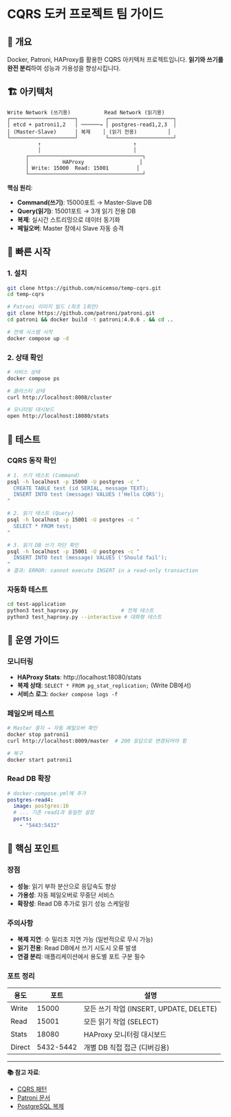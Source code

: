 # CQRS 도커 프로젝트 팀 가이드

## 📖 개요
Docker, Patroni, HAProxy를 활용한 CQRS 아키텍처 프로젝트입니다.
**읽기와 쓰기를 완전 분리**하여 성능과 가용성을 향상시킵니다.

## 🏗️ 아키텍처

```
Write Network (쓰기용)           Read Network (읽기용)
┌─────────────────────┐         ┌─────────────────────┐
│ etcd + patroni1,2   │ ──────→ │ postgres-read1,2,3  │
│ (Master-Slave)      │ 복제    │ (읽기 전용)          │
└─────────────────────┘         └─────────────────────┘
          ↑                              ↑
          │                              │
      ┌─────────────────────────────────────┐
      │           HAProxy                  │
      │ Write: 15000  Read: 15001         │
      └─────────────────────────────────────┘
```

**핵심 원리**:
- **Command(쓰기)**: 15000포트 → Master-Slave DB
- **Query(읽기)**: 15001포트 → 3개 읽기 전용 DB
- **복제**: 실시간 스트리밍으로 데이터 동기화
- **페일오버**: Master 장애시 Slave 자동 승격

## 🚀 빠른 시작

### 1. 설치
```bash
git clone https://github.com/nicemso/temp-cqrs.git
cd temp-cqrs

# Patroni 이미지 빌드 (최초 1회만)
git clone https://github.com/patroni/patroni.git
cd patroni && docker build -t patroni:4.0.6 . && cd ..

# 전체 시스템 시작
docker compose up -d
```

### 2. 상태 확인
```bash
# 서비스 상태
docker compose ps

# 클러스터 상태
curl http://localhost:8008/cluster

# 모니터링 대시보드
open http://localhost:18080/stats
```

## 🧪 테스트

### CQRS 동작 확인
```bash
# 1. 쓰기 테스트 (Command)
psql -h localhost -p 15000 -U postgres -c "
  CREATE TABLE test (id SERIAL, message TEXT);
  INSERT INTO test (message) VALUES ('Hello CQRS');
"

# 2. 읽기 테스트 (Query) 
psql -h localhost -p 15001 -U postgres -c "
  SELECT * FROM test;
"

# 3. 읽기 DB 쓰기 차단 확인
psql -h localhost -p 15001 -U postgres -c "
  INSERT INTO test (message) VALUES ('Should fail');
"
# 결과: ERROR: cannot execute INSERT in a read-only transaction
```

### 자동화 테스트
```bash
cd test-application
python3 test_haproxy.py              # 전체 테스트
python3 test_haproxy.py --interactive # 대화형 테스트
```

## 🔧 운영 가이드

### 모니터링
- **HAProxy Stats**: http://localhost:18080/stats
- **복제 상태**: `SELECT * FROM pg_stat_replication;` (Write DB에서)
- **서비스 로그**: `docker compose logs -f`

### 페일오버 테스트
```bash
# Master 중지 → 자동 페일오버 확인
docker stop patroni1
curl http://localhost:8009/master  # 200 응답으로 변경되어야 함

# 복구
docker start patroni1
```

### Read DB 확장
```yaml
# docker-compose.yml에 추가
postgres-read4:
  image: postgres:16
  # ... 기존 read1과 동일한 설정
  ports:
    - "5443:5432"
```

## 🎯 핵심 포인트

### 장점
- **성능**: 읽기 부하 분산으로 응답속도 향상
- **가용성**: 자동 페일오버로 무중단 서비스
- **확장성**: Read DB 추가로 읽기 성능 스케일링

### 주의사항
- **복제 지연**: 수 밀리초 지연 가능 (일반적으로 무시 가능)
- **읽기 전용**: Read DB에서 쓰기 시도시 오류 발생
- **연결 분리**: 애플리케이션에서 용도별 포트 구분 필수

### 포트 정리
| 용도 | 포트 | 설명 |
|------|------|------|
| Write | 15000 | 모든 쓰기 작업 (INSERT, UPDATE, DELETE) |
| Read | 15001 | 모든 읽기 작업 (SELECT) |
| Stats | 18080 | HAProxy 모니터링 대시보드 |
| Direct | 5432-5442 | 개별 DB 직접 접근 (디버깅용) |

---
**📚 참고 자료**:
- [CQRS 패턴](https://docs.microsoft.com/en-us/azure/architecture/patterns/cqrs)
- [Patroni 문서](https://patroni.readthedocs.io/)
- [PostgreSQL 복제](https://www.postgresql.org/docs/current/high-availability.html)
